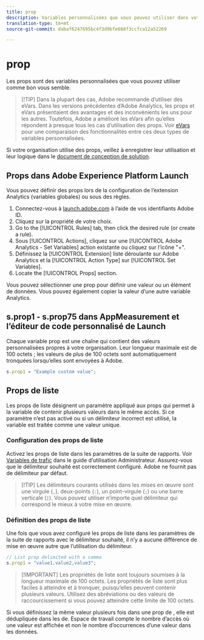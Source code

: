```yaml
---
title: prop
description: Variables personnalisées que vous pouvez utiliser dans votre mise en œuvre.
translation-type: tm+mt
source-git-commit: dabaf6247695bc4f3d9bfe668f3ccfca12a52269

---
```



# prop

Les props sont des variables personnalisées que vous pouvez utiliser comme bon vous semble.

>[!TIP] Dans la plupart des cas, Adobe recommande d’utiliser des eVars. Dans les versions précédentes d’Adobe Analytics, les props et eVars présentaient des avantages et des inconvénients les uns pour les autres. Toutefois, Adobe a amélioré les eVars afin qu’elles répondent à presque tous les cas d’utilisation des props. Voir [eVars](evar.md) pour une comparaison des fonctionnalités entre ces deux types de variables personnalisées.

Si votre organisation utilise des props, veillez à enregistrer leur utilisation et leur logique dans le [document de conception de solution](../../prepare/solution-design.md).

## Props dans Adobe Experience Platform Launch

Vous pouvez définir des props lors de la configuration de l’extension Analytics (variables globales) ou sous des règles.

1. Connectez-vous à [launch.adobe.com](https://launch.adobe.com) à l’aide de vos identifiants Adobe ID.
2. Cliquez sur la propriété de votre choix.
3. Go to the [!UICONTROL Rules] tab, then click the desired rule (or create a rule).
4. Sous [!UICONTROL Actions], cliquez sur une [!UICONTROL Adobe Analytics - Set Variables] action existante ou cliquez sur l’icône &quot;+&quot;.
5. Définissez la [!UICONTROL Extension] liste déroulante sur Adobe Analytics et la [!UICONTROL Action Type] sur [!UICONTROL Set Variables].
6. Locate the [!UICONTROL Props] section.

Vous pouvez sélectionner une prop pour définir une valeur ou un élément de données. Vous pouvez également copier la valeur d’une autre variable Analytics.

## s.prop1 - s.prop75 dans AppMeasurement et l’éditeur de code personnalisé de Launch

Chaque variable prop est une chaîne qui contient des valeurs personnalisées propres à votre organisation. Leur longueur maximale est de 100 octets ; les valeurs de plus de 100 octets sont automatiquement tronquées lorsqu’elles sont envoyées à Adobe.

```js
s.prop1 = "Example custom value";
```

## Props de liste

Les props de liste désignent un paramètre appliqué aux props qui permet à la variable de contenir plusieurs valeurs dans le même accès. Si ce paramètre n’est pas activé ou si un délimiteur incorrect est utilisé, la variable est traitée comme une valeur unique.

### Configuration des props de liste

Activez les props de liste dans les paramètres de la suite de rapports. Voir [Variables de trafic](/help/admin/admin/c-traffic-variables/traffic-var.md) dans le guide d’utilisation Administrateur. Assurez-vous que le délimiteur souhaité est correctement configuré. Adobe ne fournit pas de délimiteur par défaut.

>[!TIP] Les délimiteurs courants utilisés dans les mises en œuvre sont une virgule (`,`), deux-points (`:`), un point-virgule (`;`) ou une barre verticale (`|`). Vous pouvez utiliser n’importe quel délimiteur qui correspond le mieux à votre mise en œuvre.

### Définition des props de liste

Une fois que vous avez configuré les props de liste dans les paramètres de la suite de rapports avec le délimiteur souhaité, il n’y a aucune différence de mise en œuvre autre que l’utilisation du délimiteur.

```js
// List prop delimited with a comma
s.prop1 = "value1,value2,value3";
```

>[!IMPORTANT] Les propriétés de liste sont toujours soumises à la longueur maximale de 100 octets. Les propriétés de liste sont plus faciles à atteindre et à tronquer, puisqu’elles peuvent contenir plusieurs valeurs. Utilisez des abréviations ou des valeurs de raccourcissement si vous pouvez atteindre cette limite de 100 octets.

Si vous définissez la même valeur plusieurs fois dans une prop de , elle est dédupliquée dans les  de.  Espace de travail  compte le nombre d’accès où une valeur est affichée et non le nombre d’occurrences d’une valeur dans les données.
